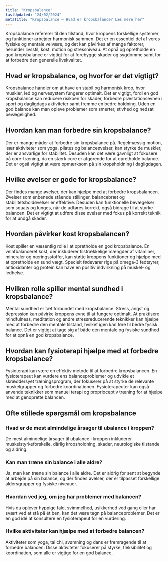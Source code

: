 ```yaml
---
title: "Kropsbalance"
lastUpdated: "24/02/2024"
metaTitle: "Kropsbalance – Hvad er kropsbalance? Læs mere her"
---
```


Kropsbalance refererer til den tilstand, hvor kroppens forskellige systemer og funktioner arbejder harmonisk sammen. Det er en essentiel del af vores fysiske og mentale velvære, og det kan påvirkes af mange faktorer, herunder livsstil, kost, motion og stressniveau. At opnå og opretholde en god kropsbalance er vigtigt for at forebygge skader og sygdomme samt for at forbedre den generelle livskvalitet.

## Hvad er kropsbalance, og hvorfor er det vigtigt?

Kropsbalance handler om at have en stabil og harmonisk krop, hvor muskler, led og nervesystem fungerer optimalt. Det er vigtigt, fordi en god kropsbalance kan reducere risikoen for skader, forbedre præstationsevnen i sport og dagligdags aktiviteter samt fremme en bedre holdning. Uden en god balance kan man opleve problemer som smerter, stivhed og nedsat bevægelighed.

## Hvordan kan man forbedre sin kropsbalance?

Der er mange måder at forbedre sin kropsbalance på. Regelmæssig motion, især aktiviteter som yoga, pilates og balanceøvelser, kan styrke de muskler, der er ansvarlige for stabilitet. Desuden kan det være gavnligt at fokusere på core-træning, da en stærk core er afgørende for at opretholde balance. Det er også vigtigt at være opmærksom på sin kropsholdning i dagligdagen.

## Hvilke øvelser er gode for kropsbalance?

Der findes mange øvelser, der kan hjælpe med at forbedre kropsbalancen. Øvelser som enbenede stående stillinger, balancebræt og stabilitetsboldøvelser er effektive. Desuden kan funktionelle bevægelser som squats og lunges, når de udføres korrekt, også bidrage til at styrke balancen. Det er vigtigt at udføre disse øvelser med fokus på korrekt teknik for at undgå skader.

## Hvordan påvirker kost kropsbalancen?

Kost spiller en væsentlig rolle i at opretholde en god kropsbalance. En velafbalanceret kost, der inkluderer tilstrækkelige mængder af vitaminer, mineraler og næringsstoffer, kan støtte kroppens funktioner og hjælpe med at opretholde en sund vægt. Specielt fødevarer rige på omega-3 fedtsyrer, antioxidanter og protein kan have en positiv indvirkning på muskel- og ledhelse.

## Hvilken rolle spiller mental sundhed i kropsbalance?

Mental sundhed er tæt forbundet med kropsbalance. Stress, angst og depression kan påvirke kroppens evne til at fungere optimalt. At praktisere mindfulness, meditation og andre stressreducerende teknikker kan hjælpe med at forbedre den mentale tilstand, hvilket igen kan føre til bedre fysisk balance. Det er vigtigt at tage sig af både den mentale og fysiske sundhed for at opnå en god kropsbalance.

## Hvordan kan fysioterapi hjælpe med at forbedre kropsbalance?

Fysioterapi kan være en effektiv metode til at forbedre kropsbalancen. En fysioterapeut kan vurdere ens balanceproblemer og udvikle et skræddersyet træningsprogram, der fokuserer på at styrke de relevante muskelgrupper og forbedre koordinationen. Fysioterapeuter kan også anvende teknikker som manuel terapi og proprioceptiv træning for at hjælpe med at genoprette balancen.

## Ofte stillede spørgsmål om kropsbalance

### Hvad er de mest almindelige årsager til ubalance i kroppen?

De mest almindelige årsager til ubalance i kroppen inkluderer muskelstyrkeforskelle, dårlig kropsholdning, skader, neurologiske tilstande og aldring. 

### Kan man træne sin balance i alle aldre?

Ja, man kan træne sin balance i alle aldre. Det er aldrig for sent at begynde at arbejde på sin balance, og der findes øvelser, der er tilpasset forskellige aldersgrupper og fysiske niveauer.

### Hvordan ved jeg, om jeg har problemer med balancen?

Hvis du oplever hyppige fald, svimmelhed, usikkerhed ved gang eller har svært ved at stå på ét ben, kan det være tegn på balanceproblemer. Det er en god idé at konsultere en fysioterapeut for en vurdering.

### Hvilke aktiviteter kan hjælpe med at forbedre balancen?

Aktiviteter som yoga, tai chi, svømning og dans er fremragende til at forbedre balancen. Disse aktiviteter fokuserer på styrke, fleksibilitet og koordination, som alle er vigtige for en god balance.